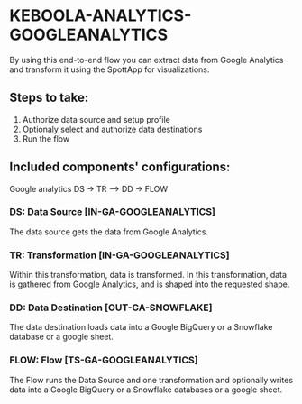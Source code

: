 # KEBOOLA-ANALYTICS-GOOGLEANALYTICS

By using this end-to-end flow you can extract data from Google Analytics and transform it using the SpottApp for visualizations.

## Steps to take:
1. Authorize data source and setup profile
2. Optionaly select and authorize data destinations
3. Run the flow

## Included components' configurations:

Google analytics DS -> TR –> DD -> FLOW

### DS: Data Source [IN-GA-GOOGLEANALYTICS]

The data source gets the data from Google Analytics.

### TR: Transformation [IN-GA-GOOGLEANALYTICS] 

Within this transformation, data is transformed. In this transformation, data is gathered from Google Analytics, and is shaped into the requested shape.

### DD: Data Destination [OUT-GA-SNOWFLAKE]

The data destination loads data into a Google BigQuery or a Snowflake database or a google sheet.

### FLOW: Flow [TS-GA-GOOGLEANALYTICS]

The Flow runs the Data Source and one transformation and optionally writes data into a Google BigQuery or a Snowflake databases or a google sheet.



